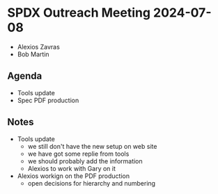 # SPDX Outreach Meeting 2024-07-08

* Alexios Zavras
* Bob Martin

## Agenda

* Tools update
* Spec PDF production

## Notes

- Tools update
  - we still don't have the new setup on web site
  - we have got some replie from tools
  - we should probably add the information 
  - Alexios to work with Gary on it
- Alexios workign on the PDF production
  - open decisions for hierarchy and numbering 

